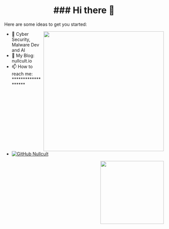 <!--
**nullcult/nullcult** is a ✨ _special_ ✨ repository because its `README.md` (this file) appears on your GitHub profile.
-->
<h1 align="center">
   ### Hi there 👋
</h1>

Here are some ideas to get you started:

<img align='right' src="https://github-readme-stats.vercel.app/api?username=nullcult&show_icons=true&theme=radical" width="380">

- 🌱 Cyber Security, Malware Dev and AI
- 👀 My Blog: nullcult.io
- 📫 How to reach me: *******************
- [![GitHub Nullcult](https://img.shields.io/github/followers/nullcult?label=follower%20github&style=flat-square)](https://github.com/nullcult)


<img align='right' src="https://profile-counter.glitch.me/nullcult/count.svg" width="200">

